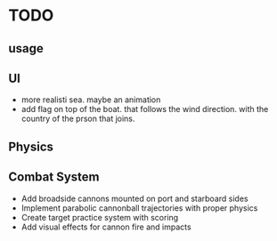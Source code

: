 # TODO

## usage


## UI
- more realisti sea. maybe an animation
- add flag on top of the boat. that follows the wind direction. with the country of the prson that joins.


## Physics


## Combat System
- Add broadside cannons mounted on port and starboard sides
- Implement parabolic cannonball trajectories with proper physics
- Create target practice system with scoring
- Add visual effects for cannon fire and impacts